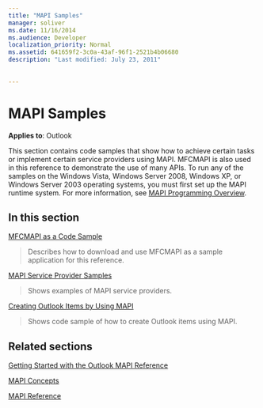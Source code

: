 ```yaml
---
title: "MAPI Samples"
manager: soliver
ms.date: 11/16/2014
ms.audience: Developer
localization_priority: Normal
ms.assetid: 641659f2-3c0a-43af-96f1-2521b4b06680
description: "Last modified: July 23, 2011"
 
 
---
```


# MAPI Samples

  
  
**Applies to**: Outlook 
  
This section contains code samples that show how to achieve certain tasks or implement certain service providers using MAPI. MFCMAPI is also used in this reference to demonstrate the use of many APIs. To run any of the samples on the Windows Vista, Windows Server 2008, Windows XP, or Windows Server 2003 operating systems, you must first set up the MAPI runtime system. For more information, see [MAPI Programming Overview](mapi-programming-overview.md).
  
## In this section

[MFCMAPI as a Code Sample](mfcmapi-as-a-code-sample.md)
  
> Describes how to download and use MFCMAPI as a sample application for this reference.
    
[MAPI Service Provider Samples](mapi-service-provider-samples.md)
  
> Shows examples of MAPI service providers.
    
[Creating Outlook Items by Using MAPI](creating-outlook-items-by-using-mapi.md)
  
> Shows code sample of how to create Outlook items using MAPI.
    
## Related sections

[Getting Started with the Outlook MAPI Reference](getting-started-with-the-outlook-mapi-reference.md)
  
[MAPI Concepts](mapi-concepts.md)
  
[MAPI Reference](mapi-reference.md)
  

